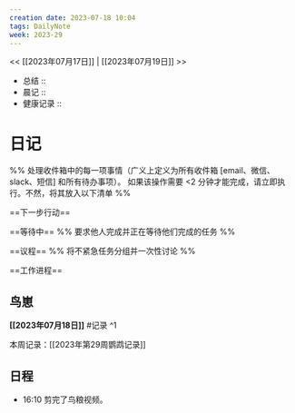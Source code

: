 ```yaml
---
creation date: 2023-07-18 10:04
tags: DailyNote
week: 2023-29
---
```


<< [[2023年07月17日]] | [[2023年07月19日]] >>


- 总结 :: 
- 晨记 ::
- 健康记录 ::

# 日记
%% 处理收件箱中的每一项事情（广义上定义为所有收件箱 [email、微信、slack、短信] 和所有待办事项）。 如果该操作需要 <2 分钟才能完成，请立即执行。不然，将其放入以下清单 %% 

==下一步行动==

==等待中==
%% 要求他人完成并正在等待他们完成的任务 %%

==议程==
%% 将不紧急任务分组并一次性讨论 %%

==工作进程==

## 鸟崽
**[[2023年07月18日]]**
#记录 
^1

本周记录：[[2023年第29周鹦鹉记录]]

## 日程
- <time>16:10</time> 剪完了鸟粮视频。
